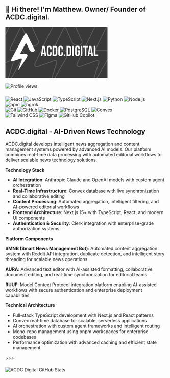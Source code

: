 ## 💾 Hi there! I'm Matthew. Owner/ Founder of ACDC.digital.

<img src="public/ghRepoLogo.png" alt="ACDC Digital Logo" width="320" height="160">

![Profile views](https://komarev.com/ghpvc/?username=acdc-digital&color=blue&style=flat-square&label=Profile+views)

#####

#####

![React](https://img.shields.io/badge/-React-61DAFB?style=flat-square&logo=react&logoColor=black)
![JavaScript](https://img.shields.io/badge/-JavaScript-F7DF1E?style=flat-square&logo=javascript&logoColor=black)
![TypeScript](https://img.shields.io/badge/-TypeScript-3178C6?style=flat-square&logo=typescript&logoColor=white)
![Next.js](https://img.shields.io/badge/-Next.js-000000?style=flat-square&logo=next.js&logoColor=white)
![Python](https://img.shields.io/badge/-Python-3776AB?style=flat-square&logo=python&logoColor=white)
![Node.js](https://img.shields.io/badge/-Node.js-339933?style=flat-square&logo=node.js&logoColor=white)  
![npm](https://img.shields.io/badge/-npm-CB3837?style=flat-square&logo=npm&logoColor=white)
![ngrok](https://img.shields.io/badge/-ngrok-14A99B?style=flat-square&logo=ngrok&logoColor=white)  
![Git](https://img.shields.io/badge/-Git-F05032?style=flat-square&logo=git&logoColor=white)
![GitHub](https://img.shields.io/badge/-GitHub-181717?style=flat-square&logo=github&logoColor=white)
![Docker](https://img.shields.io/badge/-Docker-2496ED?style=flat-square&logo=docker&logoColor=white)
![PostgreSQL](https://img.shields.io/badge/-PostgreSQL-336791?style=flat-square&logo=postgresql&logoColor=white)
![Convex](https://img.shields.io/badge/-Convex_DB-F24E1E?style=flat-square&logo=database&logoColor=white)  
![Tailwind CSS](https://img.shields.io/badge/-Tailwind%20CSS-38B2AC?style=flat-square&logo=tailwind-css&logoColor=white)
![Figma](https://img.shields.io/badge/-Figma-F24E1E?style=flat-square&logo=figma&logoColor=white)
![GitHub Copilot](https://img.shields.io/badge/-GitHub%20Copilot-000000?style=flat-square&logo=github-copilot&logoColor=white)

##



## ACDC.digital - AI-Driven News Technology

ACDC.digital develops intelligent news aggregation and content management systems powered by advanced AI models. Our platform combines real-time data processing with automated editorial workflows to deliver scalable news technology solutions.

**Technology Stack**

- **AI Integration**: Anthropic Claude and OpenAI models with custom agent orchestration
- **Real-Time Infrastructure**: Convex database with live synchronization and collaborative editing
- **Content Processing**: Automated aggregation, intelligent filtering, and AI-powered editorial workflows
- **Frontend Architecture**: Next.js 15+ with TypeScript, React, and modern UI components
- **Authentication & Security**: Clerk integration with enterprise-grade authorization systems

**Platform Components**

**SMNB (Smart News Management Bot)**: Automated content aggregation system with Reddit API integration, duplicate detection, and intelligent story threading for scalable news operations.

**AURA**: Advanced text editor with AI-assisted formatting, collaborative document editing, and real-time synchronization for editorial teams.

**RUUF**: Model Context Protocol integration platform enabling AI-assisted workflows with secure authentication and enterprise deployment capabilities.

**Technical Architecture**

- Full-stack TypeScript development with Next.js and React patterns
- Convex real-time database for scalable, serverless applications
- AI orchestration with custom agent frameworks and intelligent routing
- Mono-repo management using pnpm workspaces for enterprise codebases
- Performance optimization with advanced caching and efficient state management

⚡⚡⚡

![ACDC Digital GitHub Stats](https://github-readme-stats.vercel.app/api?username=acdc-digital&show_icons=true&hide_border=true&bg_color=393939&title_color=f5f5f5&icon_color=d4d4d8&text_color=e5e5e5&count_private=true&border_radius=0)
